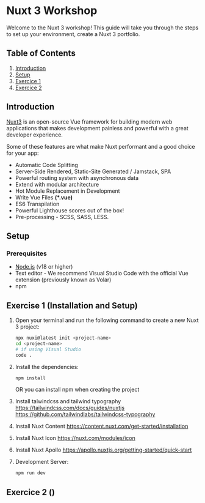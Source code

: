 # Nuxt 3 Workshop

Welcome to the Nuxt 3 workshop! This guide will take you through the steps to set up your environment, create a Nuxt 3 portfolio.

## Table of Contents
1. [Introduction](#introduction)
2. [Setup](#setup)
3. [Exercice 1](#exercise-1-installation-and-setup)
4. [Exercice 2]()

## Introduction
[Nuxt3](https://nuxt.com/) is an open-source Vue framework for building modern web applications that makes development painless and powerful with a great developer experience.

Some of these features are what make Nuxt performant and a good choice for your app:

* Automatic Code Splitting
* Server-Side Rendered, Static-Site Generated / Jamstack, SPA
* Powerful routing system with asynchronous data
* Extend with modular architecture
* Hot Module Replacement in Development
* Write Vue Files **(*.vue)**
* ES6 Transpilation
* Powerful Lighthouse scores out of the box!
* Pre-processing - SCSS, SASS, LESS.

## Setup
### Prerequisites
- [Node.js](https://nodejs.org/) (v18 or higher)
- Text editor - We recommend Visual Studio Code with the official Vue extension (previously known as Volar)
- npm

## Exercise 1 (Installation and Setup)
1. Open your terminal and run the following command to create a new Nuxt 3 project:
   ```bash
   npx nuxi@latest init <project-name>
   cd <project-name>
   # if using Visual Studio
   code .
   ```
2. Install the dependencies:
   ```bash
   npm install
   ```
   OR you can install npm when creating the project

3. Install talwindcss and tailwind typography
https://tailwindcss.com/docs/guides/nuxtjs
https://github.com/tailwindlabs/tailwindcss-typography

4. Install Nuxt Content
https://content.nuxt.com/get-started/installation

5. Install Nuxt Icon
https://nuxt.com/modules/icon

6. Install Nuxt Apollo
https://apollo.nuxtjs.org/getting-started/quick-start

7. Development Server:
   ```bash
   npm run dev
   ```

## Exercice 2 ()
